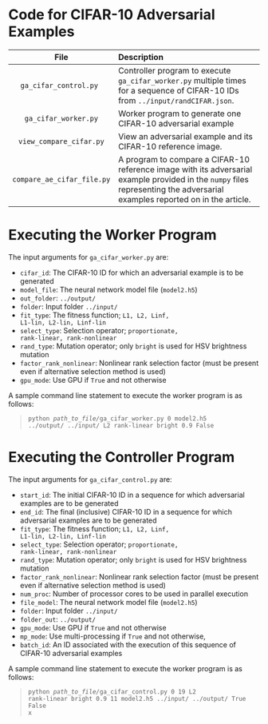 # Code for CIFAR-10 Adversarial Examples

| File | Description |
|:-------------------------:|:------------------------------------------------------------------------------------- |
| <code>ga_cifar_control.py </code> | Controller program to execute <code>ga_cifar_worker.py</code> multiple times for a sequence of CIFAR-10 IDs from `../input/randCIFAR.json`.|
| <code>ga_cifar_worker.py</code> | Worker program to generate one CIFAR-10 adversarial example |
| <code>view_compare_cifar.py</code> | View an adversarial example and its CIFAR-10 reference image.  |
| <code>compare_ae_cifar_file.py</code> | A program to compare a CIFAR-10 reference image with its adversarial example provided in the <code>numpy</code> files representing the adversarial examples reported on in the article. |

# Executing the Worker Program

The input arguments for <code>ga_cifar_worker.py</code> are:
- <code>cifar_id</code>: The CIFAR-10 ID for which an adversarial example is to be generated
- <code>model_file</code>: The neural network model file (<code>model2.h5</code>)
- <code>out_folder</code>: <code>../output/</code>
- <code>folder</code>: Input folder <code>../input/</code>
- <code>fit_type</code>: The fitness function; <code>L1, L2, Linf, L1-lin, L2-lin, Linf-lin</code>
- <code>select_type</code>: Selection operator; <code>proportionate, rank-linear, rank-nonlinear</code>
- <code>rand_type</code>: Mutation operator;  only <code>bright</code> is used for HSV brightness mutation
- <code>factor_rank_nonlinear</code>: Nonlinear rank selection factor (must be present even if alternative selection method is used)
- <code>gpu_mode</code>: Use GPU if <code>True</code> and not otherwise

A sample command line statement to execute the worker program is as follows:
><code>python <em>path_to_file/</em>ga_cifar_worker.py 0 model2.h5 ../output/ ../input/ L2 rank-linear bright 0.9 False</code>



# Executing the Controller Program

The input arguments for <code>ga_cifar_control.py</code> are:
- <code>start_id</code>: The initial CIFAR-10 ID in a sequence for which adversarial examples are to be generated
- <code>end_id</code>: The final (inclusive) CIFAR-10 ID in a sequence for which adversarial examples are to be generated
- <code>fit_type</code>: The fitness function; <code>L1, L2, Linf, L1-lin, L2-lin, Linf-lin</code>
- <code>select_type</code>: Selection operator; <code>proportionate, rank-linear, rank-nonlinear</code>
- <code>rand_type</code>: Mutation operator;  only <code>bright</code> is used for HSV brightness mutation
- <code>factor_rank_nonlinear</code>: Nonlinear rank selection factor (must be present even if alternative selection method is used)
- <code>num_proc</code>: Number of processor cores to be used in parallel execution
- <code>file_model</code>: The neural network model file (<code>model2.h5</code>)
- <code>folder</code>: Input folder <code>../input/</code>
- <code>folder_out</code>: <code>../output/</code>
- <code>gpu_mode</code>: Use GPU if <code>True</code> and not otherwise
- <code>mp_mode</code>: Use multi-processing if <code>True</code> and not otherwise,
- <code>batch_id</code>: An ID associated with the execution of this sequence of CIFAR-10 adversarial examples

A sample command line statement to execute the worker program is as follows:
><code>python <em>path_to_file/</em>ga_cifar_control.py 0 19 L2 rank-linear bright 0.9 11 model2.h5 ../input/ ../output/ True False x</code>

